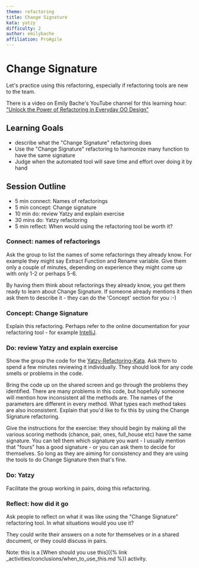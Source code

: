 ```yaml
---
theme: refactoring
title: Change Signature
kata: yatzy
difficulty: 2
author: emilybache
affiliation: ProAgile
---
```


# Change Signature

Let's practice using this refactoring, especially if refactoring tools are new to the team.

There is a video on Emily Bache's YouTube channel for this learning hour: ["Unlock the Power of Refactoring in Everyday OO Design"](https://youtu.be/sngRW3zPiiE)


## Learning Goals

* describe what the "Change Signature" refactoring does
* Use the "Change Signature" refactoring to harmonize many function to have the same signature
* Judge when the automated tool will save time and effort over doing it by hand

## Session Outline
 
* 5 min connect: Names of refactorings 
* 5 min concept: Change signature 
* 10 min do: review Yatzy and explain exercise
* 30 mins do: Yatzy refactoring   
* 5 min reflect: When would using the refactoring tool be worth it?

### Connect: names of refactorings

Ask the group to list the names of some refactorings they already know. For example they might say Extract Function and Rename variable. Give them only a couple of minutes, depending on experience they might come up with only 1-2 or perhaps 5-6. 

By having them think about refactorings they already know, you get them ready to learn about Change Signature. If someone already mentions it then ask them to describe it - they can do the 'Concept' section for you :-)

### Concept: Change Signature

Explain this refactoring. Perhaps refer to the online documentation for your refactoring tool - for example [IntelliJ](https://www.jetbrains.com/help/idea/change-signature.html). 

### Do: review Yatzy and explain exercise

Show the group the code for the [Yatzy-Refactoring-Kata](https://github.com/emilybache/Yatzy-Refactoring-Kata). Ask them to spend a few minutes reviewing it individually. They should look for any code smells or problems in the code.

Bring the code up on the shared screen and go through the problems they identified. There are many problems in this code, but hopefully someone will mention how inconsistent all the methods are. The names of the parameters are different in every method. What types each method takes are also inconsistent. Explain that you'd like to fix this by using the Change Signature refactoring.

Give the instructions for the exercise: they should begin by making all the various scoring methods (chance, pair, ones, full_house etc) have the same signature. You can tell them which signature you want - I usually mention that "fours" has a good signature - or you can ask them to decide for themselves. So long as they are aiming for consistency and they are using the tools to do Change Signature then that's fine.

### Do: Yatzy

Facilitate the group working in pairs, doing this refactoring.

### Reflect: how did it go
Ask people to reflect on what it was like using the "Change Signature" refactoring tool. In what situations would you use it?

They could write their answers on a note for themselves or in a shared document, or they could discuss in pairs.

Note: this is a [When should you use this]({% link _activities/conclusions/when_to_use_this.md %}) activity.
